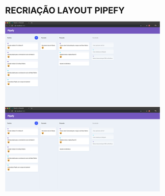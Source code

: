# RECRIAÇÃO LAYOUT PIPEFY
<p align="center">
    <img src="https://github.com/isaacmirandacampos/pipefyReactJS/blob/master/web/src/assets/first.png" >
    <img src="https://github.com/isaacmirandacampos/pipefyReactJS/blob/master/web/src/assets/first.png" >
</p>
